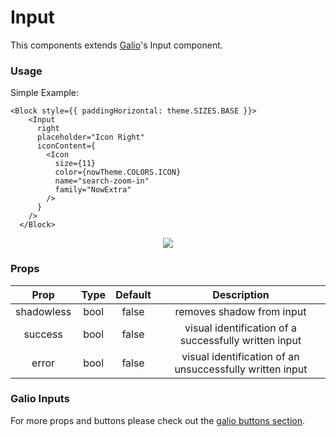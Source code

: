 # Input

This components extends [Galio](https://galio.io?ref=now-uirn-docs)'s Input component.

### Usage

Simple Example:

```
<Block style={{ paddingHorizontal: theme.SIZES.BASE }}>
    <Input
      right
      placeholder="Icon Right"
      iconContent={
        <Icon
          size={11}
          color={nowTheme.COLORS.ICON}
          name="search-zoom-in"
          family="NowExtra"
        />
      }
    />
  </Block>
```

<p align="center">
  <img src="https://raw.githubusercontent.com/creativetimofficial/now-ui-react-native/gh-pages/docs/assets/inputs.png" >
</p>

### Props

|    Prop    | Type | Default |                       Description                        |
| :--------: | :--: | :-----: | :------------------------------------------------------: |
| shadowless | bool |  false  |                removes shadow from input                 |
|  success   | bool |  false  |  visual identification of a successfully written input   |
|   error    | bool |  false  | visual identification of an unsuccessfully written input |

### Galio Inputs

For more props and buttons please check out the [galio buttons section](https://galio.io/docs/#/components/input).
